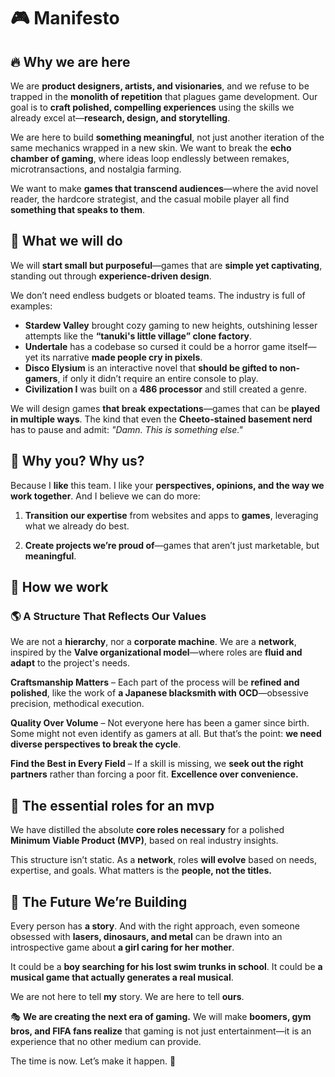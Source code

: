 # 🎮 Manifesto

## 🔥 **Why we are here**

We are **product designers, artists, and visionaries**, and we refuse to be trapped in the **monolith of repetition** that plagues game development. Our goal is to **craft polished, compelling experiences** using the skills we already excel at—**research, design, and storytelling**.

We are here to build **something meaningful**, not just another iteration of the same mechanics wrapped in a new skin. We want to break the **echo chamber of gaming**, where ideas loop endlessly between remakes, microtransactions, and nostalgia farming.

We want to make **games that transcend audiences**—where the avid novel reader, the hardcore strategist, and the casual mobile player all find **something that speaks to them**.


## 🚀 **What we will do**

We will **start small but purposeful**—games that are **simple yet captivating**, standing out through **experience-driven design**.

We don’t need endless budgets or bloated teams. The industry is full of examples:

- **Stardew Valley** brought cozy gaming to new heights, outshining lesser attempts like the **“tanuki's little village” clone factory**.
- **Undertale** has a codebase so cursed it could be a horror game itself—yet its narrative **made people cry in pixels**.
- **Disco Elysium** is an interactive novel that **should be gifted to non-gamers**, if only it didn’t require an entire console to play.
- **Civilization I** was built on a **486 processor** and still created a genre.

We will design games **that break expectations**—games that can be **played in multiple ways**. The kind that even the **Cheeto-stained basement nerd** has to pause and admit: *"Damn. This is something else."*



## 🤝 **Why you? Why us?**

Because I **like** this team. I like your **perspectives, opinions, and the way we work together**. And I believe we can do more:

1. **Transition our expertise** from websites and apps to **games**, leveraging what we already do best.

2. **Create projects we’re proud of**—games that aren’t just marketable, but **meaningful**.



## 🔄 **How we work**

### 🌎 A Structure That Reflects Our Values

We are not a **hierarchy**, nor a **corporate machine**. We are a **network**, inspired by the **Valve organizational model**—where roles are **fluid and adapt** to the project's needs.

**Craftsmanship Matters** – Each part of the process will be **refined and polished**, like the work of **a Japanese blacksmith with OCD**—obsessive precision, methodical execution.

**Quality Over Volume** – Not everyone here has been a gamer since birth. Some might not even identify as gamers at all. But that’s the point: **we need diverse perspectives to break the cycle**.

**Find the Best in Every Field** – If a skill is missing, we **seek out the right partners** rather than forcing a poor fit. **Excellence over convenience.**



## 🔧 **The essential roles for an mvp**

We have distilled the absolute **core roles necessary** for a polished **Minimum Viable Product (MVP)**, based on real industry insights.

This structure isn’t static. As a **network**, roles **will evolve** based on needs, expertise, and goals. What matters is the **people, not the titles.**



## 🔮 **The Future We’re Building**

Every person has **a story**. And with the right approach, even someone obsessed with **lasers, dinosaurs, and metal** can be drawn into an introspective game about **a girl caring for her mother**.

It could be a **boy searching for his lost swim trunks in school**.
It could be **a musical game that actually generates a real musical**.

We are not here to tell **my** story.
We are here to tell **ours**.

🎭 **We are creating the next era of gaming.**
We will make **boomers, gym bros, and FIFA fans realize** that gaming is not just entertainment—it is an experience that no other medium can provide.

The time is now. Let’s make it happen. 🚀

